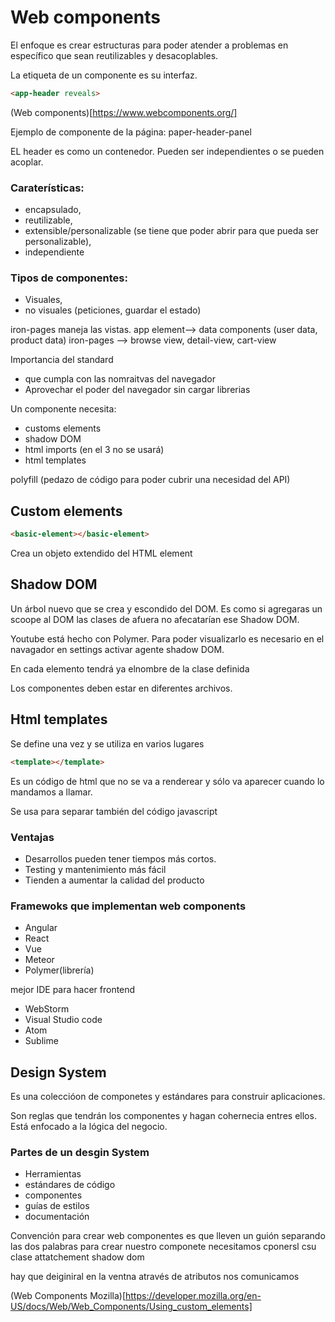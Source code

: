 # Web components

El enfoque es crear estructuras para poder atender a problemas en específico que sean reutilizables y desacoplables.

La etiqueta de un componente es su interfaz.

```html
<app-header reveals>
```
(Web components)[https://www.webcomponents.org/]

Ejemplo de componente de la página: paper-header-panel

EL header es como un contenedor. Pueden ser independientes o se pueden acoplar.

### Caraterísticas:
* encapsulado,
* reutilizable,
* extensible/personalizable (se tiene que poder abrir para que pueda ser personalizable),
* independiente

### Tipos de componentes:
* Visuales,
* no visuales (peticiones, guardar el estado)

iron-pages maneja las vistas.
app element--> data components (user data, product data)
iron-pages --> browse view, detail-view, cart-view

Importancia del standard
* que cumpla con las nomraitvas del navegador
* Aprovechar el poder del navegador sin cargar librerias

Un componente necesita:
* customs elements
* shadow DOM
* html imports (en el 3 no se usará)
* html templates

polyfill (pedazo de código para poder cubrir una necesidad del API)

## Custom elements

```html
<basic-element></basic-element>
```
Crea un objeto extendido del HTML element

## Shadow DOM

Un árbol nuevo que se crea y escondido del DOM. Es como si agregaras un scoope al DOM
las clases de afuera no afecatarían ese Shadow DOM.

Youtube está hecho con Polymer.
Para poder visualizarlo es necesario en el navagador en settings activar agente shadow DOM.

En cada elemento tendrá ya elnombre de la clase definida

Los componentes deben estar en diferentes archivos.

## Html templates

Se define una vez y se utiliza en varios lugares

```html
<template></template>
```
Es un código de html que no se va a renderear y sólo va aparecer cuando lo mandamos a llamar.

Se usa para separar también del código javascript

### Ventajas
* Desarrollos pueden tener tiempos más cortos.
* Testing y mantenimiento más fácil
* Tienden a aumentar la calidad del producto

### Framewoks que implementan web components
* Angular
* React
* Vue
* Meteor
* Polymer(librería)

mejor IDE para hacer frontend

* WebStorm
* Visual Studio code
* Atom
* Sublime

## Design System

Es una coleccióon de componetes y estándares para construir aplicaciones.

Son reglas que tendrán los componentes y hagan cohernecia entres ellos. Está enfocado a la
lógica del negocio.

### Partes de un desgin System
* Herramientas
* estándares de código
* componentes
* guías de estilos
* documentación

Convención para crear web componentes es que lleven un guión separando las dos palabras
para crear nuestro componete necesitamos cponersl csu clase
attatchement shadow dom

hay que deiginiral en la ventna
através de atributos nos comunicamos

(Web Components Mozilla)[https://developer.mozilla.org/en-US/docs/Web/Web_Components/Using_custom_elements]
